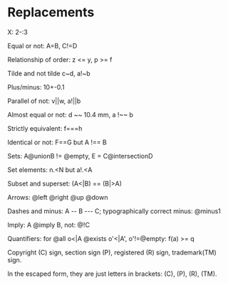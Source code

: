 # Replacements

X: 2-:3

Equal or not: A=B, C!=D

Relationship of order: z <= y, p >= f

Tilde and not tilde c~d, a!~b

Plus/minus: 10+-0.1

Parallel of not: v||w, a!||b

Almost equal or not: d ~~ 10.4 mm, a !~~ b

Strictly equivalent: f===h

Identical or not: F==G but A !== B

Sets: A@unionB != @empty, E = C@intersectionD

Set elements: n.<N but a!.<A

Subset and superset: (A<|B) == (B|>A)

Arrows: @left @right @up @down

Dashes and minus: A -- B --- C; typographically correct minus: @minus1

Imply: A @imply B, not: @!C

Quantifiers:
for @all o<|A @exists o'<|A', o'!=@empty: f(a) >= q


Copyright (C) sign, section sign (P), registered (R) sign, trademark(TM) sign.

In the escaped form, they are just letters in brackets: (C\), (P\), (R\), (TM\).

